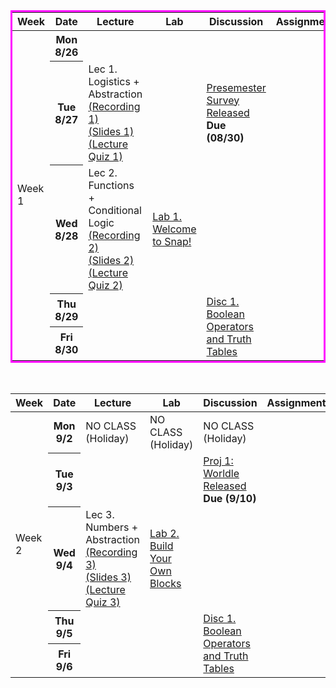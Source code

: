 <table class="table table-bordered schedule-table" bordercolor="#ff00ff" text-align="center">
  <thead>
    <tr>
      <th class="center schedule-week-num">Week</th>
      <th>Date</th>
      <th>Lecture</th>
      <th>Lab</th>
      <th>Discussion</th>
      <th>Assignment</th>
    </tr>
  </thead>
  <tbody class="content" bordercolor="#ff00ff" text-align: center;>
    <tr>
        <td rowspan=5>Week 1</td> <!-- Week Number -->
        <!-- WEEK ONE------------------------------------------------------------ -->
        <th>Mon 8/26</th> <!-- Date -->
        <td></td><!-- Lecture -->
        <td></td> <!-- Lab -->
        <td></td> <!-- Assignment -->
    <tr>
        <th>Tue 8/27</th> <!-- Date -->
        <td>Lec 1. Logistics + Abstraction<br/>
        <a href="https://youtu.be/mQvFn-nuJ_4?si=Cek4gEYiQuZU9znV">(Recording 1)</a><br/>
        <a href="https://drive.google.com/file/d/1yqYDxVGeiSQZ-6qlgcgM9OWBbaAaIb11/view?usp=drive_link">(Slides 1)</a><br/>
        <a href="https://www.gradescope.com/courses/831412/assignments/4825047">(Lecture Quiz 1)</a>
        </td><!-- Lecture -->
        <td></td> <!-- Lab -->
        <td><a href="https://forms.gle/yzbXZa6y8No9jS9t9">Presemester Survey Released</a><br/> <b>Due (08/30)</b></td> <!-- Assignment -->
    <tr>
        <th>Wed 8/28 </th> <!-- Date -->
        <td>Lec 2. Functions + Conditional Logic<br/>
        <a href="">(Recording 2)</a><br/>      
        <a href="">(Slides 2)</a><br/>
        <a href="">(Lecture Quiz 2)</a>
        </td> <!-- Lecture -->
        <td><a href="https://docs.google.com/document/d/1A-e8t_ow2SamdUqJC9tfT11-ZaCn351NW3CpD-KvxN8/edit?usp=sharing">Lab 1. Welcome to Snap!</a></td> <!-- Lab -->
        <td></td> <!-- Assignments -->
    </tr>
    <tr>
        <th>Thu 8/29</th> <!-- Date -->
        <td></td><!-- Lecture -->
        <td></td> <!-- Lab -->
        <td rowspan="5"><a href="">Disc 1. Boolean Operators and Truth Tables </a></td> <!-- Discussion -->
        <td></td> <!-- Assignment -->
    </tr>
        <tr>
        <th>Fri 8/30</th> <!-- Date -->
        <td></td><!-- Lecture -->
        <td></td> <!-- Lab -->
        <td></td> <!-- Assignment -->
    </tr>
</table>

<br/>

<table class="table table-bordered schedule-table">
  <thead>
    <tr>
        <th class="center schedule-week-num">Week</th>
        <th>Date</th>
        <th>Lecture</th>
        <th>Lab</th>
        <th>Discussion</th>
        <th>Assignment</th>
    </tr>
  </thead>
  <tbody class="content">
        <td rowspan=5>Week 2</td> <!-- Week Number -->
        <!-- WEEK ONE------------------------------------------------------------ -->
        <th>Mon 9/2</th> <!-- Date -->
        <td>NO CLASS (Holiday)</td><!-- Lecture -->
        <td>NO CLASS (Holiday)</td> <!-- Lab -->
        <td>NO CLASS (Holiday)</td> <!-- Assignment -->
    <tr>
        <th>Tue 9/3</th> <!-- Date -->
        <td></td><!-- Lecture -->
        <td></td> <!-- Lab -->
        <td><a href="">Proj 1: Worldle Released</a><br/><b>Due (9/10)</b></td> <!-- Assignment -->
    <tr>
        <th>Wed 9/4 </th> <!-- Date -->
        <td>Lec 3. Numbers + Abstraction<br/>
        <a href="">(Recording 3)</a><br/>      
        <a href="">(Slides 3)</a><br/>
        <a href="">(Lecture Quiz 3)</a>
        </td> <!-- Lecture -->
        <td><a href="">Lab 2. Build Your Own Blocks</a></td> <!-- Lab -->
        <td></td> <!-- Assignments -->
    </tr>
    <tr>
        <th>Thu 9/5</th> <!-- Date -->
        <td></td><!-- Lecture -->
        <td></td> <!-- Lab -->
        <td rowspan="5"><a href="">Disc 1. Boolean Operators and Truth Tables </a></td> <!-- Discussion -->
        <td></td> <!-- Assignment -->
    </tr>
        <tr>
        <th>Fri 9/6</th> <!-- Date -->
        <td></td><!-- Lecture -->
        <td></td> <!-- Lab -->
        <td></td> <!-- Assignment -->
    </tr>
</table>